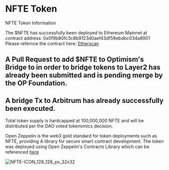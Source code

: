 # NFTE Token

NFTE Token Information


The $NFTE has successfully been deployed to Ethereum Mainnet at contract address: 0x0f9b80fc3c8b9123d0aef43df58ebdbc034a8901
Please refernce the contract here: [Etherscan](https://etherscan.io/token/0x0f9b80fc3c8b9123d0aef43df58ebdbc034a8901)

## A Pull Request to add $NFTE to Optimism's Bridge to in order to bridge tokens to Layer2 has already been submitted and is pending merge by the OP Foundation. 

## A bridge Tx to Arbitrum has already successfully been executed. 

Total token supply is hardcapped at 100,000,000 NFTE and will be distributed per the DAO voted tokenomics decision.

Open Zeppelin is the web3 gold standard for token deployments such as NFTE, providing A library for secure smart contract development. The token was deployed using Open Zeppelin's Contracts Library which can be referenced [here](https://docs.openzeppelin.com/contracts/4.x/)

![NFTE-ICON_128_128_px_32x32](https://user-images.githubusercontent.com/29180454/217958217-e6bfb1f7-e445-4ea7-af65-a75ee92c0af7.png)
